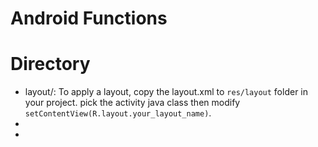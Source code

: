 Android Functions
============================
Directory
================
* layout/: 
  To apply a layout, copy the layout.xml to `res/layout` folder in your project.
  pick the activity java class then modify `setContentView(R.layout.your_layout_name)`.
* 
* 


